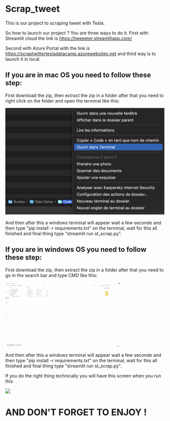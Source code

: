 # Scrap_tweet
This is our project to scraping tweet with Tesla.

So how to launch our project ?
You are three ways to do it.
First with Streamlit cloud the link is https://tweeeter.streamlitapp.com/

Second with Azure Portal with the link is https://scraptwittertesladatacamp.azurewebsites.net
and third way is to launch it in local.

## If you are in mac OS you need to follow these step:
First download the zip, then extract the zip in a folder after that you need to right click on the folder and open the terminal like this:

<img src="Screen1.png" width="500">

And then after this a windows terminal will appear wait a few seconde and then type "pip install -r requirements.txt" on the terminal, wait 
for this all finished and final thing type "streamlit run st_scrap.py".

## If you are in windows OS you need to follow these step:
First download the zip, then extract the zip in a folder after that you need to go in the search bar and type CMD like this:

![Alt Text](windows.gif)

And then after this a windows terminal will appear wait a few seconde and then type "pip install -r requirements.txt" on the terminal, wait 
for this all finished and final thing type "streamlit run st_scrap.py".

If you do the right thing technically you will have this screen when you run this

<img src="Home_page.png" width="500">

# AND DON'T FORGET TO ENJOY !
